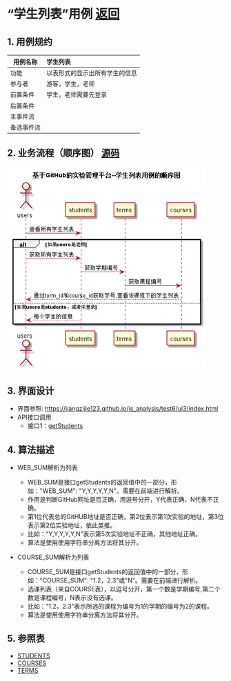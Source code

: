 ﻿<!-- markdownlint-disable MD033-->
<!-- 禁止MD033类型的警告 https://www.npmjs.com/package/markdownlint -->

# “学生列表”用例 [返回](../README.md)
## 1. 用例规约

|用例名称|学生列表|
|-------|:-------------|
|功能|以表形式的显示出所有学生的信息|
|参与者|游客，学生，老师|
|前置条件|学生，老师需要先登录|
|后置条件| |
|主事件流| |
|备选事件流| |

## 2. 业务流程（顺序图） [源码](../src/学生列表.puml)
![学生列表](../学生列表.png) 

## 3. 界面设计
- 界面参照: https://jiangzijie123.github.io/is_analysis/test6/ui3/index.html
- API接口调用
    - 接口1：[getStudents](../impl/getStudents.md) 

## 4. 算法描述

- WEB_SUM解析为列表  
  - WEB_SUM是接口getStudents的返回值中的一部分，形如："WEB_SUM": "Y,Y,Y,Y,Y,N"。需要在前端进行解析。  
  - 作用是判断GitHub网址是否正确，用逗号分开，Y代表正确，N代表不正确。  
  - 第1位代表总的GitHUB地址是否正确，第2位表示第1次实验的地址，第3位表示第2位实验地址，依此类推。
  - 比如：“Y,Y,Y,Y,Y,N”表示第5次实验地址不正确，其他地址正确。  
  - 算法是使用使用字符串分离方法将其分开。

- COURSE_SUM解析为列表
    - COURSE_SUM是接口getStudents的返回值中的一部分，形如："COURSE_SUM": "1.2，2.3"或"N"。需要在前端进行解析。
    - 选课列表（来自COURSE表），以逗号分开，第一个数是学期编号,第二个数是课程编号，N表示没有选课。    
    - 比如：“1.2，2.3”表示所选的课程为编号为1的学期的编号为2的课程。
    - 算法是使用使用字符串分离方法将其分开。
    
## 5. 参照表

- [STUDENTS](../数据库设计.md/#STUDENTS)
- [COURSES](../数据库设计.md/#COURSES)
- [TERMS](../数据库设计.md/#TERMS)



